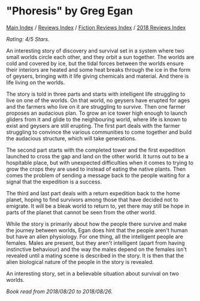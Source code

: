 # "Phoresis" by Greg Egan

[Main Index](../../../README.md) / [Reviews Index](../../README.md) / [Fiction Reviews Index](../README.md) / [2018 Reviews Index](README.md)

*Rating: 4/5 Stars.*

An interesting story of discovery and survival set in a system where two small worlds circle each other, and they orbit a sun together. The worlds are cold and covered by ice, but the tidal forces between the worlds ensure their interiors are heated and some heat breaks through the ice in the form of geysers, bringing with it life giving chemicals and material. And there is life living on the worlds.

The story is told in three parts and starts with intelligent life struggling to live on one of the worlds. On that world, no geysers have erupted for ages and the farmers who live on it are struggling to survive. Then one farmer proposes an audacious plan. To grow an ice tower high enough to launch gliders from it and glide to the neighbouring world, where life is known to exist and geysers are still erupting. The first part deals with the farmer struggling to convince the various communities to come together and build the audacious structure, which will take generations.

The second part starts with the completed tower and the first expedition launched to cross the gap and land on the other world. It turns out to be a hospitable place, but with unexpected difficulties when it comes to trying to grow the crops they are used to instead of eating the native plants. Then comes the problem of sending a message back to the people waiting for a signal that the expedition is a success.

The third and last part deals with a return expedition back to the home planet, hoping to find survivors among those that have decided not to emigrate. It will be a bleak world to return to, yet there may still be hope in parts of the planet that cannot be seen from the other world.

While the story is primarily about how the people there survive and make the journey between worlds, Egan does hint that the people aren't human but have an alien physiology. For one thing, all the intelligent people are females. Males are present, but they aren't intelligent (apart from having instinctive behaviour) and the way the males depend on the females isn't revealed until a mating scene is described in the story. It is then that the alien biological nature of the people in the story is revealed.

An interesting story, set in a believable situation about survival on two worlds.

*Book read from 2018/08/20 to 2018/08/26.*

